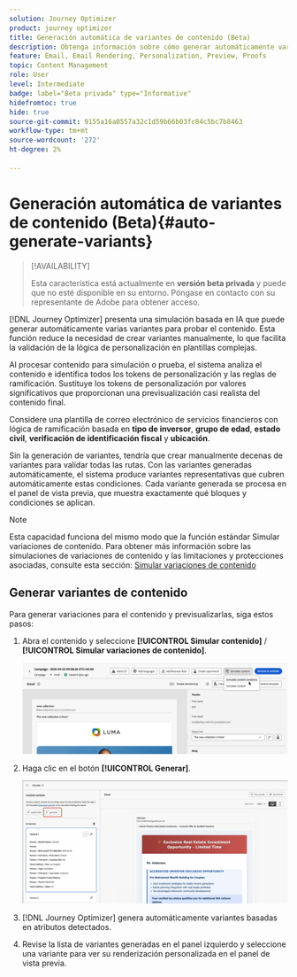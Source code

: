 ```yaml
---
solution: Journey Optimizer
product: journey optimizer
title: Generación automática de variantes de contenido (Beta)
description: Obtenga información sobre cómo generar automáticamente variantes de contenido mediante simulación basada en IA.
feature: Email, Email Rendering, Personalization, Preview, Proofs
topic: Content Management
role: User
level: Intermediate
badge: label="Beta privada" type="Informative"
hidefromtoc: true
hide: true
source-git-commit: 9155a16a0557a32c1d59b66b03fc84c5bc7b8463
workflow-type: tm+mt
source-wordcount: '272'
ht-degree: 2%

---
```



# Generación automática de variantes de contenido (Beta){#auto-generate-variants}

>[!AVAILABILITY]
>
>Esta característica está actualmente en **versión beta privada** y puede que no esté disponible en su entorno. Póngase en contacto con su representante de Adobe para obtener acceso.

[!DNL Journey Optimizer] presenta una simulación basada en IA que puede generar automáticamente varias variantes para probar el contenido. Esta función reduce la necesidad de crear variantes manualmente, lo que facilita la validación de la lógica de personalización en plantillas complejas.

Al procesar contenido para simulación o prueba, el sistema analiza el contenido e identifica todos los tokens de personalización y las reglas de ramificación. Sustituye los tokens de personalización por valores significativos que proporcionan una previsualización casi realista del contenido final.

Considere una plantilla de correo electrónico de servicios financieros con lógica de ramificación basada en **tipo de inversor**, **grupo de edad**, **estado civil**, **verificación de identificación fiscal** y **ubicación**.

Sin la generación de variantes, tendría que crear manualmente decenas de variantes para validar todas las rutas. Con las variantes generadas automáticamente, el sistema produce variantes representativas que cubren automáticamente estas condiciones.  Cada variante generada se procesa en el panel de vista previa, que muestra exactamente qué bloques y condiciones se aplican.

>[!NOTE]
>
>Esta capacidad funciona del mismo modo que la función estándar Simular variaciones de contenido. Para obtener más información sobre las simulaciones de variaciones de contenido y las limitaciones y protecciones asociadas, consulte esta sección: [Simular variaciones de contenido](../test-approve/simulate-sample-input.md)

## Generar variantes de contenido

Para generar variaciones para el contenido y previsualizarlas, siga estos pasos:

1. Abra el contenido y seleccione **[!UICONTROL Simular contenido]** / **[!UICONTROL Simular variaciones de contenido]**.

   ![](assets/simulate-sample.png)

2. Haga clic en el botón **[!UICONTROL Generar]**.

   ![](assets/simulate-generate-variant.png)

3. [!DNL Journey Optimizer] genera automáticamente variantes basadas en atributos detectados.

4. Revise la lista de variantes generadas en el panel izquierdo y seleccione una variante para ver su renderización personalizada en el panel de vista previa.
